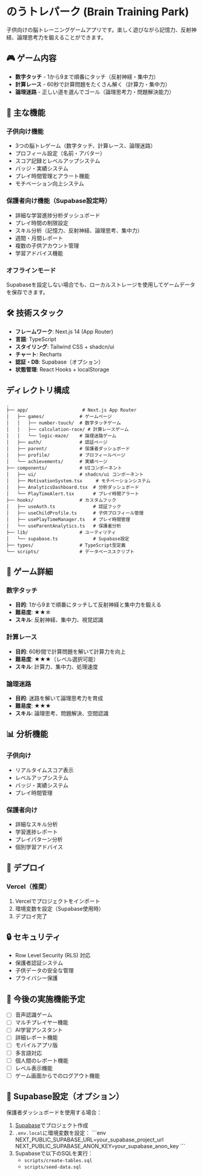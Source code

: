 # のうトレパーク (Brain Training Park)

子供向けの脳トレーニングゲームアプリです。楽しく遊びながら記憶力、反射神経、論理思考力を鍛えることができます。

## 🎮 ゲーム内容

- **数字タッチ** - 1から9まで順番にタッチ（反射神経・集中力）
- **計算レース** - 60秒で計算問題をたくさん解く（計算力・集中力）
- **論理迷路** - 正しい道を選んでゴール（論理思考力・問題解決能力）


## 📱 主な機能

### 子供向け機能
- 3つの脳トレゲーム（数字タッチ、計算レース、論理迷路）
- プロフィール設定（名前・アバター）
- スコア記録とレベルアップシステム
- バッジ・実績システム
- プレイ時間管理とアラート機能
- モチベーション向上システム

### 保護者向け機能（Supabase設定時）
- 詳細な学習進捗分析ダッシュボード
- プレイ時間の制限設定
- スキル分析（記憶力、反射神経、論理思考、集中力）
- 週間・月間レポート
- 複数の子供アカウント管理
- 学習アドバイス機能


### オフラインモード
Supabaseを設定しない場合でも、ローカルストレージを使用してゲームデータを保存できます。

## 🛠️ 技術スタック

- **フレームワーク**: Next.js 14 (App Router)
- **言語**: TypeScript
- **スタイリング**: Tailwind CSS + shadcn/ui
- **チャート**: Recharts
- **認証・DB**: Supabase（オプション）
- **状態管理**: React Hooks + localStorage
## ディレクトリ構成
```plaintext
.
├── app/                    # Next.js App Router
│   ├── games/             # ゲームページ
│   │   ├── number-touch/  # 数字タッチゲーム
│   │   ├── calculation-race/ # 計算レースゲーム
│   │   └── logic-maze/    # 論理迷路ゲーム
│   ├── auth/              # 認証ページ
│   ├── parent/            # 保護者ダッシュボード
│   ├── profile/           # プロフィールページ
│   └── achievements/      # 実績ページ
├── components/            # UIコンポーネント
│   ├── ui/                # shadcn/ui コンポーネント
│   ├── MotivationSystem.tsx     # モチベーションシステム
│   ├── AnalyticsDashboard.tsx  # 分析ダッシュボード
│   └── PlayTimeAlert.tsx       # プレイ時間アラート
├── hooks/                 # カスタムフック
│   ├── useAuth.ts              # 認証フック
│   ├── useChildProfile.ts      # 子供プロフィール管理
│   ├── usePlayTimeManager.ts   # プレイ時間管理
│   └── useParentAnalytics.ts   # 保護者分析
├── lib/                   # ユーティリティ
│   └── supabase.ts             # Supabase設定
├── types/                 # TypeScript型定義
└── scripts/               # データベーススクリプト
```

## 🎯 ゲーム詳細

### 数字タッチ
- **目的**: 1から9まで順番にタッチして反射神経と集中力を鍛える
- **難易度**: ★★☆
- **スキル**: 反射神経、集中力、視覚認識

### 計算レース
- **目的**: 60秒間で計算問題を解いて計算力を向上
- **難易度**: ★★★（レベル選択可能）
- **スキル**: 計算力、集中力、処理速度

### 論理迷路
- **目的**: 迷路を解いて論理思考力を育成
- **難易度**: ★★★
- **スキル**: 論理思考、問題解決、空間認識

## 📊 分析機能

### 子供向け
- リアルタイムスコア表示
- レベルアップシステム
- バッジ・実績システム
- プレイ時間管理

### 保護者向け
- 詳細なスキル分析
- 学習進捗レポート
- プレイパターン分析
- 個別学習アドバイス

## 🚀 デプロイ

### Vercel（推奨）
1. Vercelでプロジェクトをインポート
2. 環境変数を設定（Supabase使用時）
3. デプロイ完了

   
## 🔒 セキュリティ

- Row Level Security (RLS) 対応
- 保護者認証システム
- 子供データの安全な管理
- プライバシー保護

## 🌟 今後の実施機能予定

- [ ] 音声認識ゲーム
- [ ] マルチプレイヤー機能
- [ ] AI学習アシスタント
- [ ] 詳細レポート機能
- [ ] モバイルアプリ版
- [ ] 多言語対応
- [ ] 個人間のレポート機能
- [ ] レベル表示機能
- [ ] ゲーム画面からでのログアウト機能

## 🔧 Supabase設定（オプション）

保護者ダッシュボードを使用する場合：

1. [Supabase](https://supabase.com)でプロジェクト作成
2. `.env.local`に環境変数を設定：
\`\`\`env
NEXT_PUBLIC_SUPABASE_URL=your_supabase_project_url
NEXT_PUBLIC_SUPABASE_ANON_KEY=your_supabase_anon_key
\`\`\`
3. Supabaseで以下のSQLを実行：
   - `scripts/create-tables.sql`
   - `scripts/seed-data.sql`
